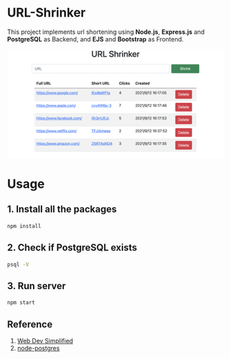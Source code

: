 # URL-Shrinker

This project implements url shortening using **Node.js**, **Express.js** and **PostgreSQL** as Backend, and **EJS** and **Bootstrap** as Frontend.

![url shrinker dashboard](./img/dashboard.png)

# Usage

## 1. Install all the packages

```bash
npm install
```

## 2. Check if PostgreSQL exists

``` bash
psql -V
```

## 3. Run server

```bash
npm start
```

## Reference

1. [Web Dev Simplified](https://www.youtube.com/watch?v=SLpUKAGnm-g)
2. [node-postgres](https://node-postgres.com/)
